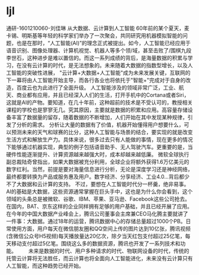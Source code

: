 # ljl
通研-1601210060-刘佳琳
从大数据、云计算到人工智能
        60年前的某个夏天，麦卡锡、明斯基等年轻的科学家们举办了一次聚会，共同研究用机器模拟智能的问题，也是在那时，“人工智能(AI)”的理念正式被提出。如今，人工智能已经应用于语音识别、图像处理器、计算机视觉、机器人等多个领/域，甚至击败了/围棋九段李世石，这种进步是难以置信的。而这一系列成绩的背后，是海量数据的积累与学习，在没有云计算的时代，是无法想象的。未来随着大数据的指数型增长，以及人工智能的突破性进展， "云计算+大数据+人工智能"成为未来发展关键，互联网的下一幕将由人工智能开始主导，而各行各业也将依托于"智能+"完成对于自身的改造，百度云也为此进行了全面升级。
    人工智能涉及的领域非常广泛，工业、航天、商业都有应用，并且已经深入人们的生活，打开手机中的Cortana或者Siri，这就是AI的产物。要知道，在几十年前，这种超前的技术是不受认可的，教授相关课程的学校也是寥寥无几。究其原因，主要就是数据的积累和应用。高容量存储设备丰富了数据量的留存，随着数据的不断增加，人们开始在其中发现某种规律，引发了分析的需求。
    分析让大量的数据有了价值，机器开始懂得用户想要什么，可以预测未来的天气和球赛的比分，这种人工智能与场景的结合，要实现的就是改变生活方式和解放生产力。具体来说，很多过去只有人能做的事情，现在更多的情况下能够通过机器实现，典型的例子包括语音助手、无人驾驶汽车。更重要的是，当硬件性能逐渐提升、计算资源越来越强大时，成本却越来越低廉。
    微软全球执行副总裁陆奇曾指出，如果大数据被充分利用，全球企业将额外获得1.6万亿美元的数字红利。当然，前提是要对海量信息进行分析，无论是深度学习还是神经网络，最终都要转换为产品或服务惠及用户。数字经济、分享经济、工业4.0…背后都少不了大数据和云计算的支持。
不过，要想在人工智能时代分一杯羹，绝非易事。AI的基础是大数据，这些资源通常掌握在巨头手中，这也是为什么你会看到，这个领域的头条总是被微软、谷歌、IBM、苹果、亚马逊、Facebook这些公司抢去。在国内，BAT、京东这样的企业同样拥有足够的用户基础，并且已经开展了应用。
在今年的中国大数据产业峰会上，腾讯公司董事会主席兼CEO马化腾主要就讲了一件事：大数据。通过18年的运营，腾讯数据中心的存储总量超过1000个PB。日常使用方面，用户每天在微信朋友圈和QQ空间上传的图片达到10亿张，腾讯视频(含微信公众号H5视频)每天播放量达20亿次，除夕当天红包支付超过25亿笔，每天移动支付超过5亿笔。围绕这么多的数据资源，腾讯也开发了一系列技术和功能。
　　未来是数据的时代、用户多种请求的时代、物联网设备的时代，传统的托管云计算将无法胜任，而云计算也将全面向人工智能进化，未来没有云计算只有人工智能，而这种趋势已经开始。
